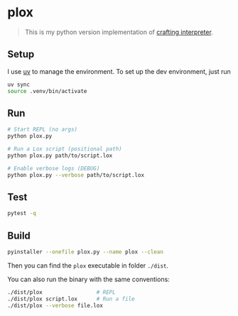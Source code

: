 # plox

> This is my python version implementation of [crafting interpreter](https://craftinginterpreters.com/).

## Setup

I use [uv](https://docs.astral.sh/uv) to manage the environment. To set up the dev environment, just run

```bash
uv sync
source .venv/bin/activate
```

## Run

```bash
# Start REPL (no args)
python plox.py

# Run a Lox script (positional path)
python plox.py path/to/script.lox

# Enable verbose logs (DEBUG)
python plox.py --verbose path/to/script.lox
```

## Test

```bash
pytest -q
```

## Build

```bash
pyinstaller --onefile plox.py --name plox --clean
```

Then you can find the `plox` executable in folder `./dist`.

You can also run the binary with the same conventions:

```bash
./dist/plox                 # REPL
./dist/plox script.lox      # Run a file
./dist/plox --verbose file.lox
```